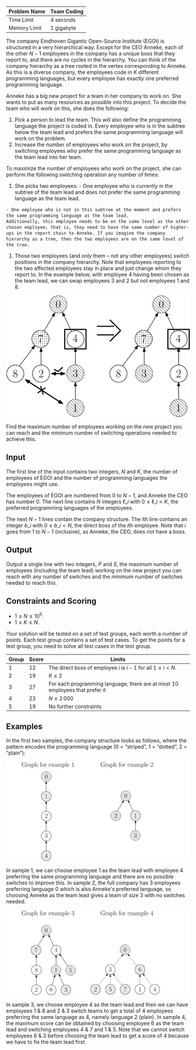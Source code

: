 
| Problem Name | Team Coding |
| --- | --- |
| Time Limit | 4 seconds |
| Memory Limit | 1 gigabyte |
The company Eindhoven Gigantic Open-Source Institute (EGOI) is structured in a very hierarchical way. Except for the CEO Anneke, each of the other $N  - 1$ employees in the company has a unique boss that they report to, and there are no cycles in the hierarchy. You can think of the company hierarchy as a tree rooted in the vertex corresponding to Anneke.
As this is a diverse company, the employees code in $K$ different programming languages, but every employee has exactly one preferred programming language.

Anneke has a big new project for a team in her company to work on. She wants to put as many resources as possible into this project. To decide the team who will work on this, she does the following:
1. Pick a person to lead the team. This will also define the programming language the project is coded in. Every employee who is in the subtree below the team lead and prefers the same programming language will work on the problem.
1. Increase the number of employees who work on the project, by switching  employees who prefer the same programming language as the team lead into her team.

 To maximize the number of employees who work on the project, she can perform the following switching operation any number of times:

  1. She picks two employees:
    - One employee who is currently in the subtree of the team lead and does not prefer the same programming language as the team lead.
   
    - One employee who is not in this subtree at the moment and prefers the same programming language as the team lead.
    Additionally, this employee needs to be on the same level as the other chosen employee; that is, they need to have the same number of higher-ups in the report chain to Anneke. If you imagine the company hierarchy as a tree, then the two employees are on the same level of the tree.
  1. Those two employees (and *only* them &ndash; not any other employees) switch positions in the company hierarchy.
Note that employees reporting to the two affected employees stay in place and just change whom they report to.
In the example below, with employee $4$ having been chosen as the team lead, we can swap employees $3$ and $2$ but not employees $1$ and $8$.

![](swap_bw.svg) 

Find the maximum number of employees working on the new project you can reach and the minimum number of switching operations needed to achieve this.

## Input

The first line of the input contains two integers, $N$ and $K$, the number of employees of EGOI and the number of programming languages the employees might use.

The employees of EGOI are numbered from $0$ to $N-1$, and Anneke the CEO has number $0$.
The next line contains $N$ integers $\ell\_i$ with $0\le \ell\_i<K$, the preferred programming languages of the employees.

The next $N-1$ lines contain the company structure.
The $i$th line contains an integer $b\_i$ with $0\le b\_i<N$, the direct boss of the $i$th employee. Note that $i$ goes from $1$ to $N - 1$ (inclusive), as Anneke, the CEO, does not have a boss.

## Output

Output a single line with two integers, $P$ and $S$, the maximum number of employees (including the team lead) working on the new project you can reach with any number of switches and the *minimum* number of switches needed to reach this.

## Constraints and Scoring

* $1 \le N \le 10^5$.
* $1 \le K \le N$.


Your solution will be tested on a set of test groups, each worth a number of points.
Each test group contains a set of test cases. To get the points for a test group, you need to
solve all test cases in the test group.



| Group | Score | Limits |
| --- | --- | --- |
| $1$ | $12$ | The direct boss of employee $i$ is $i-1$ for all $1\le i<N$. |
| $2$ | $19$ | $K\le 2$ |
| $3$ | $27$ | For each programming language, there are at most $10$ employees that prefer it |
| $4$ | $23$ | $N\le 2\,000$ |
| $5$ | $19$ | No further constraints |


## Examples

In the first two samples, the company structure looks as follows, where the pattern encodes the programming language (0 = “striped”, 1 = “dotted”, 2 = “plain”):

![](e1e2.svg)

In sample 1, we can choose employee $1$ as the team lead with employee $4$ preferring the same programming language and there are no possible switches to improve this.
In sample 2, the full company has $3$ employees preferring language $0$ which is also Anneke's preferred language, so choosing Anneke as the team lead gives a team of size $3$ with no switches needed.

![](e3e4.svg)

In sample 3, we choose employee $4$ as the team lead and then we can have employees $1$ & $8$ and $2$ & $3$ switch teams to get a total of $4$ employees preferring the same language as $4$, namely language $2$ (plain).
In sample 4, the maximum score can be obtained by choosing employee $6$ as the team lead and switching employees $4$ & $7$ and $1$ & $5$. Note that we cannot switch employees $6$ & $3$ before choosing the team lead to get a score of $4$ because we have to fix the team lead first.

